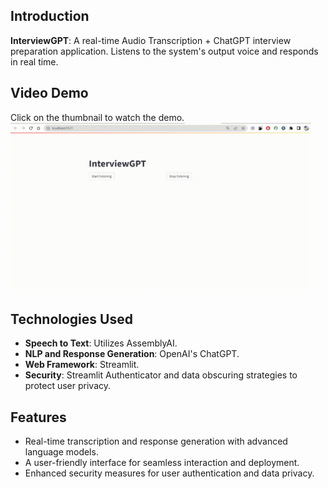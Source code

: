 ## Introduction
**InterviewGPT**: A real-time Audio Transcription + ChatGPT interview preparation application. Listens to the system's output voice and responds in real time.

## Video Demo
Click on the thumbnail to watch the demo.<br>
<a href="https://youtu.be/26__rpg5AvA"><img src="https://github.com/snehitvaddi/InterviewGPT/blob/main/ApplicationDemo.gif" width="480" alt="Demo"></a>

## Technologies Used
- **Speech to Text**: Utilizes AssemblyAI.
- **NLP and Response Generation**: OpenAI's ChatGPT.
- **Web Framework**: Streamlit.
- **Security**: Streamlit Authenticator and data obscuring strategies to protect user privacy.

## Features
- Real-time transcription and response generation with advanced language models.
- A user-friendly interface for seamless interaction and deployment.
- Enhanced security measures for user authentication and data privacy.

